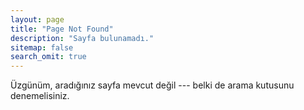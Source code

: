 ```yaml
---
layout: page
title: "Page Not Found"
description: "Sayfa bulunamadı."
sitemap: false
search_omit: true
---  
```


Üzgünüm, aradığınız sayfa mevcut değil --- belki de arama kutusunu denemelisiniz.

<script type="text/javascript">
  var GOOG_FIXURL_LANG = 'tr';
  var GOOG_FIXURL_SITE = '{{ site.url }}'
</script>
<script type="text/javascript"
  src="http://linkhelp.clients.google.com/tbproxy/lh/wm/fixurl.js">
</script>
